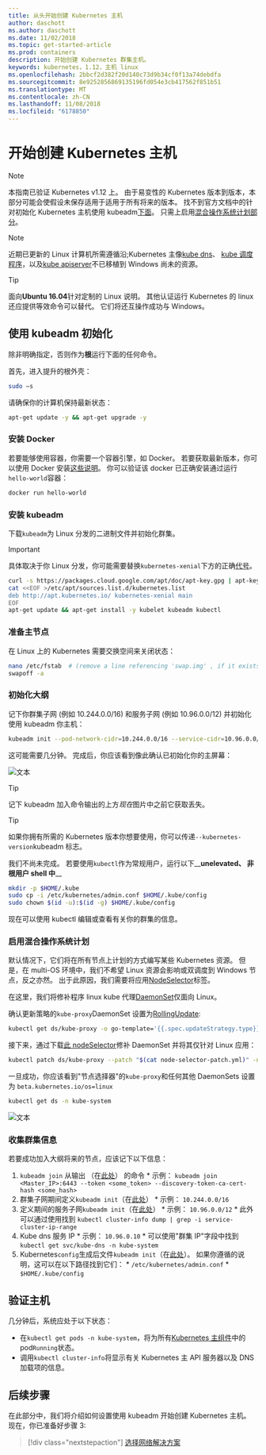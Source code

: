 ```yaml
---
title: 从头开始创建 Kubernetes 主机
author: daschott
ms.author: daschott
ms.date: 11/02/2018
ms.topic: get-started-article
ms.prod: containers
description: 开始创建 Kubernetes 群集主机。
keywords: kubernetes，1.12，主机 linux
ms.openlocfilehash: 2bbcf2d382f20d140c73d9b34cf0f13a74debdfa
ms.sourcegitcommit: 8e9252856869135196fd054e3cb417562f851b51
ms.translationtype: MT
ms.contentlocale: zh-CN
ms.lasthandoff: 11/08/2018
ms.locfileid: "6178850"
---
```

# <a name="creating-a-kubernetes-master"></a>开始创建 Kubernetes 主机 #
> [!NOTE]
> 本指南已验证 Kubernetes v1.12 上。 由于易变性的 Kubernetes 版本到版本，本部分可能会使假设未保存适用于适用于所有将来的版本。 找不到官方文档中的针对初始化 Kubernetes 主机使用 kubeadm[下面](https://kubernetes.io/docs/setup/independent/install-kubeadm/)。 只需上启用[混合操作系统计划部分](#enable-mixed-os-scheduling)。

> [!NOTE]  
> 近期已更新的 Linux 计算机所需遵循沿;Kubernetes 主像[kube dns](https://kubernetes.io/docs/concepts/services-networking/dns-pod-service/)、 [kube 调度程序](https://kubernetes.io/docs/reference/command-line-tools-reference/kube-scheduler/)，以及[kube apiserver](https://kubernetes.io/docs/reference/command-line-tools-reference/kube-apiserver/)不已移植到 Windows 尚未的资源。 

> [!tip]
> 面向**Ubuntu 16.04**针对定制的 Linux 说明。 其他认证运行 Kubernetes 的 linux 还应提供等效命令可以替代。 它们将还互操作成功与 Windows。


## <a name="initialization-using-kubeadm"></a>使用 kubeadm 初始化 ##
除非明确指定，否则作为**根**运行下面的任何命令。

首先，进入提升的根外壳：

```bash
sudo –s
```

请确保你的计算机保持最新状态：

```bash
apt-get update -y && apt-get upgrade -y
```

### <a name="install-docker"></a>安装 Docker ###
若要能够使用容器，你需要一个容器引擎，如 Docker。 若要获取最新版本，你可以使用 Docker 安装[这些说明](https://docs.docker.com/install/linux/docker-ce/ubuntu/)。 你可以验证该 docker 已正确安装通过运行`hello-world`容器：

```bash
docker run hello-world
```

### <a name="install-kubeadm"></a>安装 kubeadm ###
下载`kubeadm`为 Linux 分发的二进制文件并初始化群集。

> [!Important]  
> 具体取决于你 Linux 分发，你可能需要替换`kubernetes-xenial`下方的正确[代号](https://wiki.ubuntu.com/Releases)。

```bash
curl -s https://packages.cloud.google.com/apt/doc/apt-key.gpg | apt-key add -
cat <<EOF >/etc/apt/sources.list.d/kubernetes.list
deb http://apt.kubernetes.io/ kubernetes-xenial main
EOF
apt-get update && apt-get install -y kubelet kubeadm kubectl 
```

### <a name="prepare-the-master-node"></a>准备主节点 ###
在 Linux 上的 Kubernetes 需要交换空间来关闭状态：

```bash
nano /etc/fstab  # (remove a line referencing 'swap.img' , if it exists)
swapoff -a 
```

### <a name="initialize-master"></a>初始化大纲 ###
记下你群集子网 (例如 10.244.0.0/16) 和服务子网 (例如 10.96.0.0/12) 并初始化使用 kubeadm 你主机：

```bash
kubeadm init --pod-network-cidr=10.244.0.0/16 --service-cidr=10.96.0.0/12
```

这可能需要几分钟。 完成后，你应该看到像此确认已初始化你的主屏幕：

![文本](media/kubeadm-init.png)

> [!tip]
> 记下 kubeadm 加入命令输出的上方*现在*图片中之前它获取丢失。

> [!tip]
> 如果你拥有所需的 Kubernetes 版本你想要使用，你可以传递`--kubernetes-version`kubeadm 标志。

我们不尚未完成。 若要使用`kubectl`作为常规用户，运行以下__**unelevated、 非根用户 shell 中**__

```bash
mkdir -p $HOME/.kube
sudo cp -i /etc/kubernetes/admin.conf $HOME/.kube/config
sudo chown $(id -u):$(id -g) $HOME/.kube/config
```
现在可以使用 kubectl 编辑或查看有关你的群集的信息。

### <a name="enable-mixed-os-scheduling"></a>启用混合操作系统计划 ###
默认情况下，它们将在所有节点上计划的方式编写某些 Kubernetes 资源。 但是，在 multi-OS 环境中，我们不希望 Linux 资源会影响或双调度到 Windows 节点，反之亦然。 出于此原因，我们需要将应用[NodeSelector](https://kubernetes.io/docs/concepts/configuration/assign-pod-node/#nodeselector)标签。 

在这里，我们将修补程序 linux kube 代理[DaemonSet](https://kubernetes.io/docs/concepts/workloads/controllers/daemonset/)仅面向 Linux。

确认更新策略的`kube-proxy`DaemonSet 设置为[RollingUpdate](https://kubernetes.io/docs/tasks/manage-daemon/update-daemon-set/):

```bash
kubectl get ds/kube-proxy -o go-template='{{.spec.updateStrategy.type}}{{"\n"}}' --namespace=kube-system
```

接下来，通过下载[此 nodeSelector](https://github.com/Microsoft/SDN/tree/master/Kubernetes/flannel/l2bridge/manifests/node-selector-patch.yml)修补 DaemonSet 并将其仅针对 Linux 应用：

```bash
kubectl patch ds/kube-proxy --patch "$(cat node-selector-patch.yml)" -n=kube-system
```

一旦成功，你应该看到"节点选择器"的`kube-proxy`和任何其他 DaemonSets 设置为 `beta.kubernetes.io/os=linux`

```bash
kubectl get ds -n kube-system
```

![文本](media/kube-proxy-ds.png)

### <a name="collect-cluster-information"></a>收集群集信息 ###
若要成功加入大纲将来的节点，应该记下以下信息：
  1. `kubeadm join` 从输出 （在[此处](#initialize-master)） 的命令
    * 示例： `kubeadm join <Master_IP>:6443 --token <some_token> --discovery-token-ca-cert-hash <some_hash>`
  2. 群集子网期间定义`kubeadm init`（在[此处](#initialize-master)）
    * 示例： `10.244.0.0/16`
  3. 定义期间的服务子网`kubeadm init`（在[此处](#initialize-master)）
    * 示例： `10.96.0.0/12`
    * 此外可以通过使用找到 `kubectl cluster-info dump | grep -i service-cluster-ip-range`
  4. Kube dns 服务 IP 
    * 示例： `10.96.0.10`
    * 可以使用"群集 IP"字段中找到 `kubectl get svc/kube-dns -n kube-system`
  5. Kubernetes`config`生成后文件`kubeadm init`（在[此处](#initialize-master)）。 如果你遵循的说明，这可以在以下路径找到它们：
    * `/etc/kubernetes/admin.conf`
    * `$HOME/.kube/config`

## <a name="verifying-the-master"></a>验证主机 ##
几分钟后，系统应处于以下状态：

  - 在`kubectl get pods -n kube-system`，将为所有[Kubernetes 主组件](https://kubernetes.io/docs/concepts/overview/components/#master-components)中的 pod`Running`状态。
  - 调用`kubectl cluster-info`将显示有关 Kubernetes 主 API 服务器以及 DNS 加载项的信息。

## <a name="next-steps"></a>后续步骤 ## 
在此部分中，我们将介绍如何设置使用 kubeadm 开始创建 Kubernetes 主机。 现在，你已准备好步骤 3:

> [!div class="nextstepaction"]
> [选择网络解决方案](./network-topologies.md)